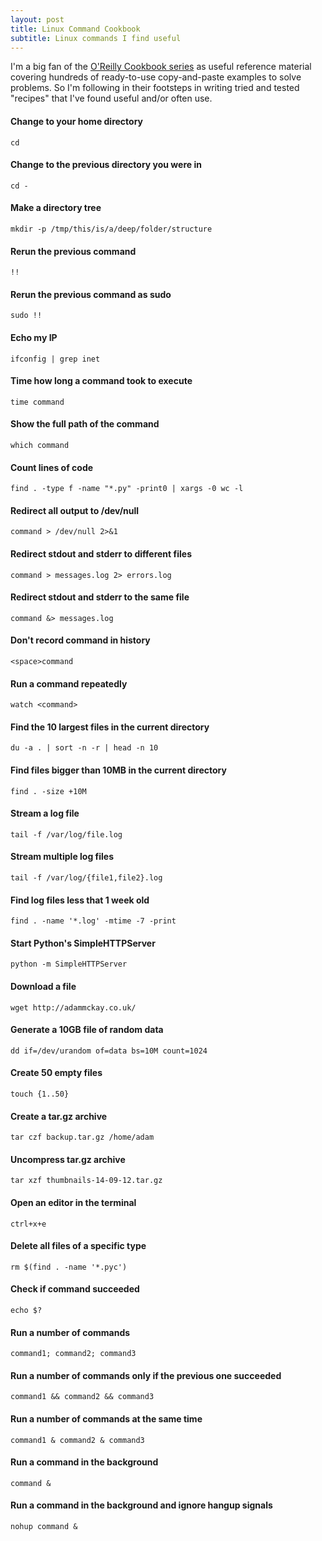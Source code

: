```yaml
---
layout: post
title: Linux Command Cookbook
subtitle: Linux commands I find useful
---
```


I'm a big fan of the [O'Reilly Cookbook series](http://shop.oreilly.com/category/series/cookbooks.do) as useful reference material covering hundreds of ready-to-use copy-and-paste examples to solve problems. So I'm following in their footsteps in writing tried and tested "recipes" that I've found useful and/or often use. 

#### Change to your home directory
    cd


#### Change to the previous directory you were in
    cd -


#### Make a directory tree
	mkdir -p /tmp/this/is/a/deep/folder/structure


#### Rerun the previous command
    !!


#### Rerun the previous command as sudo
    sudo !!


#### Echo my IP
	ifconfig | grep inet


#### Time how long a command took to execute
	time command


#### Show the full path of the command
	which command


#### Count lines of code
	find . -type f -name "*.py" -print0 | xargs -0 wc -l


#### Redirect all output to /dev/null
	command > /dev/null 2>&1


#### Redirect stdout and stderr to different files
	command > messages.log 2> errors.log


#### Redirect stdout and stderr to the same file
	command &> messages.log


#### Don't record command in history
    <space>command


#### Run a command repeatedly
    watch <command>


#### Find the 10 largest files in the current directory
    du -a . | sort -n -r | head -n 10


#### Find files bigger than 10MB in the current directory
	find . -size +10M


#### Stream a log file
    tail -f /var/log/file.log


#### Stream multiple log files
    tail -f /var/log/{file1,file2}.log


#### Find log files less that 1 week old
	find . -name '*.log' -mtime -7 -print


#### Start Python's SimpleHTTPServer
    python -m SimpleHTTPServer


#### Download a file
    wget http://adammckay.co.uk/


#### Generate a 10GB file of random data
    dd if=/dev/urandom of=data bs=10M count=1024


#### Create 50 empty files
    touch {1..50}


#### Create a tar.gz archive
    tar czf backup.tar.gz /home/adam


#### Uncompress tar.gz archive
    tar xzf thumbnails-14-09-12.tar.gz


#### Open an editor in the terminal
    ctrl+x+e


#### Delete all files of a specific type
	rm $(find . -name '*.pyc')


#### Check if command succeeded
	echo $?


#### Run a number of commands
	command1; command2; command3


#### Run a number of commands only if the previous one succeeded
	command1 && command2 && command3


#### Run a number of commands at the same time
	command1 & command2 & command3


#### Run a command in the background
	command &


#### Run a command in the background and ignore hangup signals
	nohup command &

